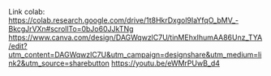 Link colab: https://colab.research.google.com/drive/1t8HkrDxgol9IaYfqO_bMV_-BkcgJrVXn#scrollTo=0bJo60JJkTNg
https://www.canva.com/design/DAGWqwzlC7U/tinMEhxIhumAA86Unz_TYA/edit?utm_content=DAGWqwzlC7U&utm_campaign=designshare&utm_medium=link2&utm_source=sharebutton
https://youtu.be/eWMrPUwB_d4
